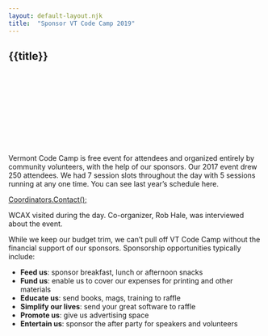 ```yaml
---
layout: default-layout.njk
title:  "Sponsor VT Code Camp 2019"
---
```


<section class="main" >
<div class="section-content">

# {{title}}

<div class="landing-image">
    <svg xmlns="http://www.w3.org/2000/svg"  
         xmlns:xlink="http://www.w3.org/1999/xlink"
         aria-label="Woman expressing big thanks">
        <use xlink:href="/assets/undraw-sprites.svg#super-thank-you"></use>
    </svg>
</div>

Vermont Code Camp is free event for attendees and organized entirely by community volunteers, with the help of our sponsors. Our 2017 event drew 250 attendees. We had 7 session slots throughout the day with 5 sessions running at any one time. You can see last year’s schedule here.

<a href="mailto:team@vtcodecamp.org" class="code cta">
    Coordinators.Contact();
</a>

WCAX visited during the day. Co-organizer, Rob Hale, was interviewed about the event.

While we keep our budget trim, we can’t pull off VT Code Camp without the financial support of our sponsors. Sponsorship opportunities typically include:

* **Feed us**: sponsor breakfast, lunch or afternoon snacks
* **Fund us**: enable us to cover our expenses for printing and other materials
* **Educate us**: send books, mags, training to raffle
* **Simplify our lives**: send your great software to raffle
* **Promote us**: give us advertising space
* **Entertain us**: sponsor the after party for speakers and volunteers

</div>
</section>